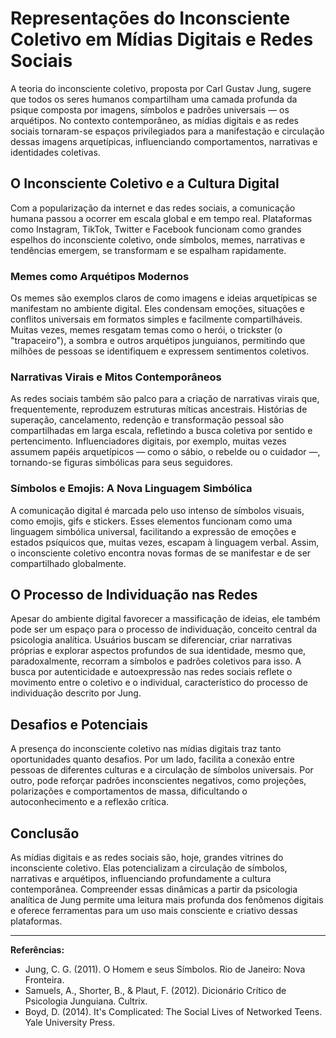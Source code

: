 
# Representações do Inconsciente Coletivo em Mídias Digitais e Redes Sociais

A teoria do inconsciente coletivo, proposta por Carl Gustav Jung, sugere que todos os seres humanos compartilham uma camada profunda da psique composta por imagens, símbolos e padrões universais — os arquétipos. No contexto contemporâneo, as mídias digitais e as redes sociais tornaram-se espaços privilegiados para a manifestação e circulação dessas imagens arquetípicas, influenciando comportamentos, narrativas e identidades coletivas.

## O Inconsciente Coletivo e a Cultura Digital

Com a popularização da internet e das redes sociais, a comunicação humana passou a ocorrer em escala global e em tempo real. Plataformas como Instagram, TikTok, Twitter e Facebook funcionam como grandes espelhos do inconsciente coletivo, onde símbolos, memes, narrativas e tendências emergem, se transformam e se espalham rapidamente.

### Memes como Arquétipos Modernos

Os memes são exemplos claros de como imagens e ideias arquetípicas se manifestam no ambiente digital. Eles condensam emoções, situações e conflitos universais em formatos simples e facilmente compartilháveis. Muitas vezes, memes resgatam temas como o herói, o trickster (o "trapaceiro"), a sombra e outros arquétipos junguianos, permitindo que milhões de pessoas se identifiquem e expressem sentimentos coletivos.

### Narrativas Virais e Mitos Contemporâneos

As redes sociais também são palco para a criação de narrativas virais que, frequentemente, reproduzem estruturas míticas ancestrais. Histórias de superação, cancelamento, redenção e transformação pessoal são compartilhadas em larga escala, refletindo a busca coletiva por sentido e pertencimento. Influenciadores digitais, por exemplo, muitas vezes assumem papéis arquetípicos — como o sábio, o rebelde ou o cuidador —, tornando-se figuras simbólicas para seus seguidores.

### Símbolos e Emojis: A Nova Linguagem Simbólica

A comunicação digital é marcada pelo uso intenso de símbolos visuais, como emojis, gifs e stickers. Esses elementos funcionam como uma linguagem simbólica universal, facilitando a expressão de emoções e estados psíquicos que, muitas vezes, escapam à linguagem verbal. Assim, o inconsciente coletivo encontra novas formas de se manifestar e de ser compartilhado globalmente.

## O Processo de Individuação nas Redes

Apesar do ambiente digital favorecer a massificação de ideias, ele também pode ser um espaço para o processo de individuação, conceito central da psicologia analítica. Usuários buscam se diferenciar, criar narrativas próprias e explorar aspectos profundos de sua identidade, mesmo que, paradoxalmente, recorram a símbolos e padrões coletivos para isso. A busca por autenticidade e autoexpressão nas redes sociais reflete o movimento entre o coletivo e o individual, característico do processo de individuação descrito por Jung.

## Desafios e Potenciais

A presença do inconsciente coletivo nas mídias digitais traz tanto oportunidades quanto desafios. Por um lado, facilita a conexão entre pessoas de diferentes culturas e a circulação de símbolos universais. Por outro, pode reforçar padrões inconscientes negativos, como projeções, polarizações e comportamentos de massa, dificultando o autoconhecimento e a reflexão crítica.

## Conclusão

As mídias digitais e as redes sociais são, hoje, grandes vitrines do inconsciente coletivo. Elas potencializam a circulação de símbolos, narrativas e arquétipos, influenciando profundamente a cultura contemporânea. Compreender essas dinâmicas a partir da psicologia analítica de Jung permite uma leitura mais profunda dos fenômenos digitais e oferece ferramentas para um uso mais consciente e criativo dessas plataformas.

---
**Referências:**
- Jung, C. G. (2011). O Homem e seus Símbolos. Rio de Janeiro: Nova Fronteira.
- Samuels, A., Shorter, B., & Plaut, F. (2012). Dicionário Crítico de Psicologia Junguiana. Cultrix.
- Boyd, D. (2014). It's Complicated: The Social Lives of Networked Teens. Yale University Press.
```
